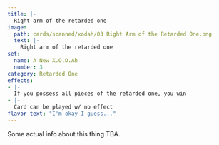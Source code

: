 ```yaml
---
title: |-
  Right arm of the retarded one
image: 
  path: cards/scanned/xodah/03 Right Arm of the Retarded One.png
  text: |-
    Right arm of the retarded one
set:
  name: A New X.O.D.Ah
  number: 3
category: Retarded One
effects: 
- |-
  If you possess all pieces of the retarded one, you win
- |-
  Card can be played w/ no effect
flavor-text: "I'm okay I guess..."
---
```

Some actual info about this thing TBA.
